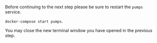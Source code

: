 Before continuing to the next step please be sure to restart the `pumps` service.

`docker-compose start pumps`.

You may close the new terminal window you have opened in the previous step.

